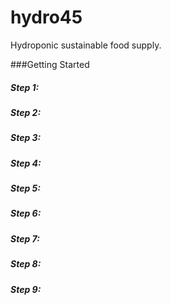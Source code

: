 hydro45
=======

Hydroponic sustainable food supply.

###Getting Started

##### Step 1:

##### Step 2:

##### Step 3:

##### Step 4:

##### Step 5:

##### Step 6:

##### Step 7:

##### Step 8:

##### Step 9: